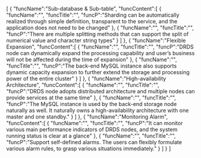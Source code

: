 [
	{
		"funcName":"Sub-database & Sub-table",
		"funcContent":[
			{
				"funcName":"",
				"funcTitle":"",
				"funcP":"Sharding can be automatically realized through simple definition, transparent to the service, and the application does not need to be changed"
			},
			{
				"funcName":"",
				"funcTitle":"",
				"funcP":"There are multiple splitting methods that can support the split of numerical value and character string types"
			}
		]
	},
	{
		"funcName":"Flexible Expansion",
		"funcContent":[
			{
				"funcName":"",
				"funcTitle":"",
				"funcP":"DRDS node can dynamically expand the processing capability and user’s business will not be affected during the time of expansion"
			},
			{
				"funcName":"",
				"funcTitle":"",
				"funcP":"The back-end MySQL instance also supports dynamic capacity expansion to further extend the storage and processing power of the entire cluster"
			}
		]
	},
	{
		"funcName":"High-availability Architecture",
		"funcContent":[
			{
				"funcName":"",
				"funcTitle":"",
				"funcP":"DRDS node adopts distributed architecture and multiple nodes can provide services at the same time"
			},
			{
				"funcName":"",
				"funcTitle":"",
				"funcP":"The MySQL instance is used by the back-end storage node naturally as well. It naturally owns a high-availability architecture with one master and one standby."
			}
		]
	},
	{
		"funcName":"Monitoring Alarm",
		"funcContent":[
			{
				"funcName":"",
				"funcTitle":"",
				"funcP":"It can monitor various main performance indicators of DRDS nodes, and the system running status is clear at a glance"
			},
			{
				"funcName":"",
				"funcTitle":"",
				"funcP":"Support self-defined alarms. The users can flexibly formulate various alarm rules, to grasp various situations immediately."
			}
		]
	}
]